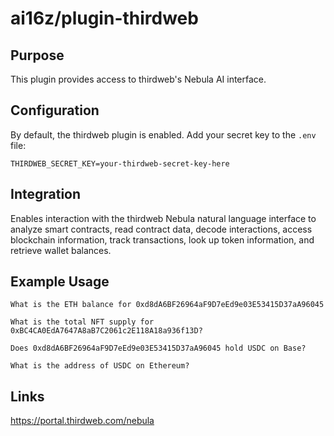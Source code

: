 # ai16z/plugin-thirdweb

## Purpose

This plugin provides access to thirdweb's Nebula AI interface.

## Configuration

By default, the thirdweb plugin is enabled. Add your secret key to the `.env` file:

```env
THIRDWEB_SECRET_KEY=your-thirdweb-secret-key-here
```

## Integration

Enables interaction with the thirdweb Nebula natural language interface to analyze smart contracts, read contract data, decode interactions, access blockchain information, track transactions, look up token information, and retrieve wallet balances.

## Example Usage

```
What is the ETH balance for 0xd8dA6BF26964aF9D7eEd9e03E53415D37aA96045
```

```
What is the total NFT supply for 0xBC4CA0EdA7647A8aB7C2061c2E118A18a936f13D?
```

```
Does 0xd8dA6BF26964aF9D7eEd9e03E53415D37aA96045 hold USDC on Base?
```

```
What is the address of USDC on Ethereum?
```

## Links

https://portal.thirdweb.com/nebula
